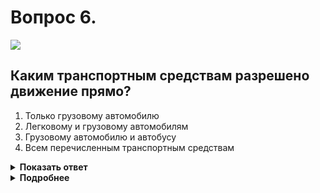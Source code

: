 # Вопрос 6.

![](https://s.drom.ru/i24227/pdd/tickets/2016/1542608288.jpg)

## Каким транспортным средствам разрешено движение прямо?

1. Только грузовому автомобилю
2. Легковому и грузовому автомобилям
3. Грузовому автомобилю и автобусу
4. Всем перечисленным транспортным средствам

<details>
<summary><b>Показать ответ</b></summary>
Правильный ответ: 1
</details>
<details>
<summary><b>Подробнее</b></summary>
Перекрёсток регулируемый. С данной проезжей части осуществляется пополосное регулирование. Красный сигнал крайнего правого светофора запрещает движение с крайней правой полосы. Со средней полосы разрешается движение прямо. С крайней левой полосы разрешается движение налево и разворот. При таких сигналах светофора разрешено движение прямо только грузовому автомобилю.
(Пункт 6.2 ПДД)
</details>